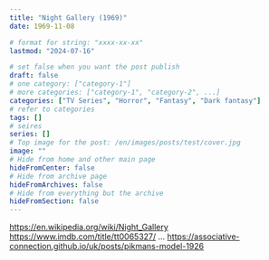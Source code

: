 ```yaml
---
title: "Night Gallery (1969)"
date: 1969-11-08

# format for string: "xxxx-xx-xx"
lastmod: "2024-07-16"

# set false when you want the post publish
draft: false
# one category: ["category-1"]
# more categories: ["category-1", "category-2", ...]
categories: ["TV Series", "Horror", "Fantasy", "Dark fantasy"]
# refer to categories
tags: []
# seires
series: []
# Top image for the post: /en/images/posts/test/cover.jpg
image: ""
# Hide from home and other main page
hideFromCenter: false
# Hide from archive page
hideFromArchives: false
# Hide from everything but the archive
hideFromSection: false
---
```

https://en.wikipedia.org/wiki/Night_Gallery
https://www.imdb.com/title/tt0065327/
...
https://associative-connection.github.io/uk/posts/pikmans-model-1926
<!--more-->